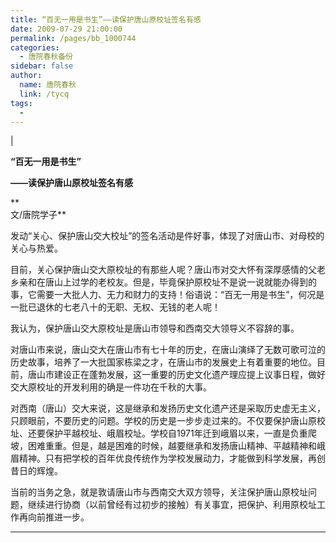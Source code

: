 ```yaml
---
title: “百无一用是书生”——读保护唐山原校址签名有感
date: 2009-07-29 21:00:00
permalink: /pages/bb_1000744
categories: 
  - 唐院春秋备份
sidebar: false
author: 
  name: 唐院春秋
  link: /tycq
tags: 
  - 
---
```


|

**“百无一用是书生”**

**——读保护唐山原校址签名有感**

**  
文/唐院学子**

发动“关心、保护唐山交大校址”的签名活动是件好事，体现了对唐山市、对母校的关心与热爱。

目前，关心保护唐山交大原校址的有那些人呢？唐山市对交大怀有深厚感情的父老乡亲和在唐山上过学的老校友。但是，毕竟保护原校址不是说一说就能办得到的事，它需要一大批人力、无力和财力的支持！俗语说：“百无一用是书生”，何况是一批已退休的七老八十的无职、无权、无钱的老人呢！

我认为，保护唐山交大原校址是唐山市领导和西南交大领导义不容辞的事。

对唐山市来说，唐山交大在唐山市有七十年的历史，在唐山演绎了无数可歌可泣的历史故事，培养了一大批国家栋梁之才，在唐山市的发展史上有着重要的地位。目前，唐山市建设正在蓬勃发展，这一重要的历史文化遗产理应提上议事日程，做好交大原校址的开发利用的确是一件功在千秋的大事。

对西南（唐山）交大来说，这是继承和发扬历史文化遗产还是采取历史虚无主义，只顾眼前，不要历史的问题。学校的历史是一步步走过来的。不仅要保护唐山原校址、还要保护平越校址、峨眉校址。学校自1971年迁到峨眉以来，一直是负重爬坡，困难重重。但是，越是困难的时候，越要继承和发扬唐山精神、平越精神和峨眉精神。只有把学校的百年优良传统作为学校发展动力，才能做到科学发展，再创昔日的辉煌。

当前的当务之急，就是敦请唐山市与西南交大双方领导，关注保护唐山原校址问题，继续进行协商（以前曾经有过初步的接触）有关事宜，把保护、利用原校址工作再向前推进一步。  
  
---